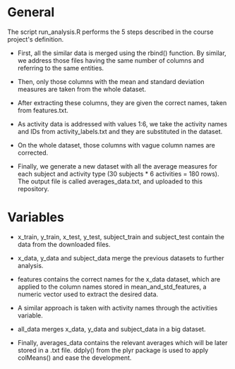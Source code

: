 # General
The script run_analysis.R performs the 5 steps described in the course project's definition.

* First, all the similar data is merged using the rbind() function. By similar, we address those files having the
same number of columns and referring to the same entities.

* Then, only those columns with the mean and standard deviation measures are taken from the whole dataset. 

* After extracting these columns, they are given the correct names, taken from features.txt.

* As activity data is addressed with values 1:6, we take the activity names and IDs from activity_labels.txt 
and they are substituted in the dataset.

* On the whole dataset, those columns with vague column names are corrected.

* Finally, we generate a new dataset with all the average measures for each subject and activity type 
(30 subjects * 6 activities = 180 rows). The output file is called averages_data.txt, and uploaded to this repository.

# Variables

* x_train, y_train, x_test, y_test, subject_train and subject_test contain the data from the downloaded files.

* x_data, y_data and subject_data merge the previous datasets to further analysis.

* features contains the correct names for the x_data dataset, which are applied to the column names stored in
mean_and_std_features, a numeric vector used to extract the desired data.

* A similar approach is taken with activity names through the activities variable.
* all_data merges x_data, y_data and subject_data in a big dataset.
* Finally, averages_data contains the relevant averages which will be later stored in a .txt file. ddply() from the plyr package is used to apply colMeans() and ease the development.

